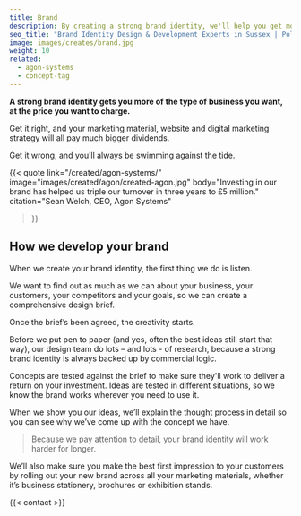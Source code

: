 ```yaml
---
title: Brand
description: By creating a strong brand identity, we'll help you get more of the type of customers you want, at the prices you want to charge.
seo_title: "Brand Identity Design & Development Experts in Sussex | Polis Paralela"
image: images/creates/brand.jpg
weight: 10
related: 
  - agon-systems
  - concept-tag
---
```


**A strong brand identity gets you more of the type of business you want, at the price you want to charge.**

Get it right, and your marketing material, website and digital marketing strategy will all pay much bigger dividends.

Get it wrong, and you’ll always be swimming against the tide.

{{< quote
	link="/created/agon-systems/"
	image="images/created/agon/created-agon.jpg"
	body="Investing in our brand has helped us triple our turnover in three years to £5 million."
	citation="Sean Welch, CEO, Agon Systems"
>}}

## How we develop your brand

When we create your brand identity, the first thing we do is listen.

We want to find out as much as we can about your business, your customers, your competitors and your goals, so we can create a comprehensive design brief.

Once the brief’s been agreed, the creativity starts.

Before we put pen to paper (and yes, often the best ideas still start that way), our design team do lots – and lots - of research, because a strong brand identity is always backed up by commercial logic.

Concepts are tested against the brief to make sure they'll work to deliver a return on your investment. Ideas are tested in different situations, so we know the brand works wherever you need to use it.

When we show you our ideas, we’ll explain the thought process in detail so you can see why we’ve come up with the concept we have.

> Because we pay attention to detail, your brand identity will work harder for longer.

We’ll also make sure you make the best first impression to your customers by rolling out your new brand across all your marketing materials, whether it’s business stationery, brochures or exhibition stands.

{{< contact >}}
